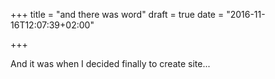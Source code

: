 +++
title = "and there was word"
draft = true
date = "2016-11-16T12:07:39+02:00"

+++

And it was when I decided finally to create site...
